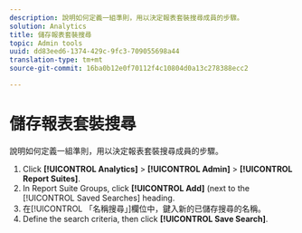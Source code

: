 ```yaml
---
description: 說明如何定義一組準則，用以決定報表套裝搜尋成員的步驟。
solution: Analytics
title: 儲存報表套裝搜尋
topic: Admin tools
uuid: dd83eed6-1374-429c-9fc3-709055698a44
translation-type: tm+mt
source-git-commit: 16ba0b12e0f70112f4c10804d0a13c278388ecc2

---
```



# 儲存報表套裝搜尋

說明如何定義一組準則，用以決定報表套裝搜尋成員的步驟。

1. Click **[!UICONTROL Analytics]** &gt; **[!UICONTROL Admin]** &gt; **[!UICONTROL Report Suites]**.
1. In Report Suite Groups, click **[!UICONTROL Add]** (next to the [!UICONTROL Saved Searches] heading.
1. 在[!UICONTROL 「名稱搜尋」]欄位中，鍵入新的已儲存搜尋的名稱。
1. Define the search criteria, then click **[!UICONTROL Save Search]**.
